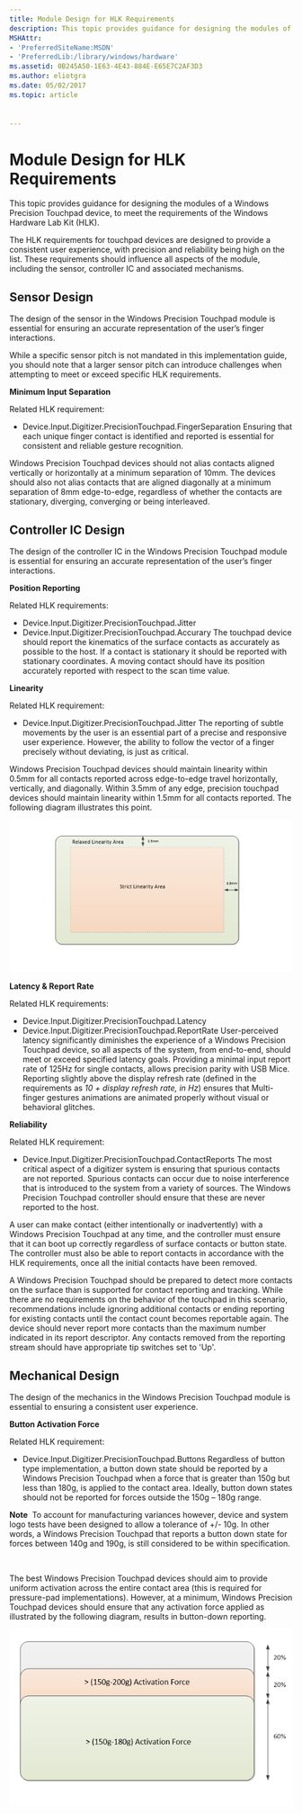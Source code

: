 ```yaml
---
title: Module Design for HLK Requirements
description: This topic provides guidance for designing the modules of a Windows Precision Touchpad device, to meet the requirements of the Windows Hardware Lab Kit (HLK).
MSHAttr:
- 'PreferredSiteName:MSDN'
- 'PreferredLib:/library/windows/hardware'
ms.assetid: 0B245A50-1E63-4E43-884E-E65E7C2AF3D3
ms.author: eliotgra
ms.date: 05/02/2017
ms.topic: article


---
```


# Module Design for HLK Requirements


This topic provides guidance for designing the modules of a Windows Precision Touchpad device, to meet the requirements of the Windows Hardware Lab Kit (HLK).

The HLK requirements for touchpad devices are designed to provide a consistent user experience, with precision and reliability being high on the list. These requirements should influence all aspects of the module, including the sensor, controller IC and associated mechanisms.

## Sensor Design


The design of the sensor in the Windows Precision Touchpad module is essential for ensuring an accurate representation of the user’s finger interactions.

While a specific sensor pitch is not mandated in this implementation guide, you should note that a larger sensor pitch can introduce challenges when attempting to meet or exceed specific HLK requirements.

**Minimum Input Separation**

Related HLK requirement:

- Device.Input.Digitizer.PrecisionTouchpad.FingerSeparation
Ensuring that each unique finger contact is identified and reported is essential for consistent and reliable gesture recognition.

Windows Precision Touchpad devices should not alias contacts aligned vertically or horizontally at a minimum separation of 10mm. The devices should also not alias contacts that are aligned diagonally at a minimum separation of 8mm edge-to-edge, regardless of whether the contacts are stationary, diverging, converging or being interleaved.

## Controller IC Design


The design of the controller IC in the Windows Precision Touchpad module is essential for ensuring an accurate representation of the user’s finger interactions.

**Position Reporting**

Related HLK requirements:

- Device.Input.Digitizer.PrecisionTouchpad.Jitter
- Device.Input.Digitizer.PrecisionTouchpad.Accurary
The touchpad device should report the kinematics of the surface contacts as accurately as possible to the host. If a contact is stationary it should be reported with stationary coordinates. A moving contact should have its position accurately reported with respect to the scan time value.

**Linearity**

Related HLK requirement:

- Device.Input.Digitizer.PrecisionTouchpad.Jitter
The reporting of subtle movements by the user is an essential part of a precise and responsive user experience. However, the ability to follow the vector of a finger precisely without deviating, is just as critical.

Windows Precision Touchpad devices should maintain linearity within 0.5mm for all contacts reported across edge-to-edge travel horizontally, vertically, and diagonally. Within 3.5mm of any edge, precision touchpad devices should maintain linearity within 1.5mm for all contacts reported. The following diagram illustrates this point.

![diagram showing the areas on a windows precision touchpad device, where linearity is strictly enforced, and areas where linearity enforcement is relaxed.](../images/precision-img-lineararea.png)

**Latency & Report Rate**

Related HLK requirements:

- Device.Input.Digitizer.PrecisionTouchpad.Latency
- Device.Input.Digitizer.PrecisionTouchpad.ReportRate
User-perceived latency significantly diminishes the experience of a Windows Precision Touchpad device, so all aspects of the system, from end-to-end, should meet or exceed specified latency goals. Providing a minimal input report rate of 125Hz for single contacts, allows precision parity with USB Mice. Reporting slightly above the display refresh rate (defined in the requirements as *10 + display refresh rate, in Hz*) ensures that Multi-finger gestures animations are animated properly without visual or behavioral glitches.

**Reliability**

Related HLK requirement:

- Device.Input.Digitizer.PrecisionTouchpad.ContactReports
The most critical aspect of a digitizer system is ensuring that spurious contacts are not reported. Spurious contacts can occur due to noise interference that is introduced to the system from a variety of sources. The Windows Precision Touchpad controller should ensure that these are never reported to the host.

A user can make contact (either intentionally or inadvertently) with a Windows Precision Touchpad at any time, and the controller must ensure that it can boot up correctly regardless of surface contacts or button state. The controller must also be able to report contacts in accordance with the HLK requirements, once all the initial contacts have been removed.

A Windows Precision Touchpad should be prepared to detect more contacts on the surface than is supported for contact reporting and tracking. While there are no requirements on the behavior of the touchpad in this scenario, recommendations include ignoring additional contacts or ending reporting for existing contacts until the contact count becomes reportable again. The device should never report more contacts than the maximum number indicated in its report descriptor. Any contacts removed from the reporting stream should have appropriate tip switches set to 'Up'.

## Mechanical Design


The design of the mechanics in the Windows Precision Touchpad module is essential to ensuring a consistent user experience.

**Button Activation Force**

Related HLK requirement:

- Device.Input.Digitizer.PrecisionTouchpad.Buttons
Regardless of button type implementation, a button down state should be reported by a Windows Precision Touchpad when a force that is greater than 150g but less than 180g, is applied to the contact area. Ideally, button down states should not be reported for forces outside the 150g – 180g range.

**Note**  To account for manufacturing variances however, device and system logo tests have been designed to allow a tolerance of +/- 10g. In other words, a Windows Precision Touchpad that reports a button down state for forces between 140g and 190g, is still considered to be within specification.

 

The best Windows Precision Touchpad devices should aim to provide uniform activation across the entire contact area (this is required for pressure-pad implementations). However, at a minimum, Windows Precision Touchpad devices should ensure that any activation force applied as illustrated by the following diagram, results in button-down reporting.

![diagram showing the button activation forces for a windows precision touchpad device, with respect to the mechanical design of the touchpad.](../images/precision-img-activforce.png)

 

 






